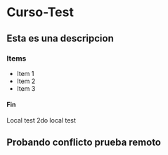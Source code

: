 # Curso-Test
## Esta es una descripcion
### Items
* Item 1 
* Item 2
* Item 3
#### Fin
Local test
2do local test
## Probando conflicto prueba remoto
